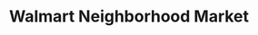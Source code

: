 ---
title: "Walmart Neighborhood Market"
url: /rancho-santa-margarita/walmart-neighborhood-market/
shop: supermarket
---